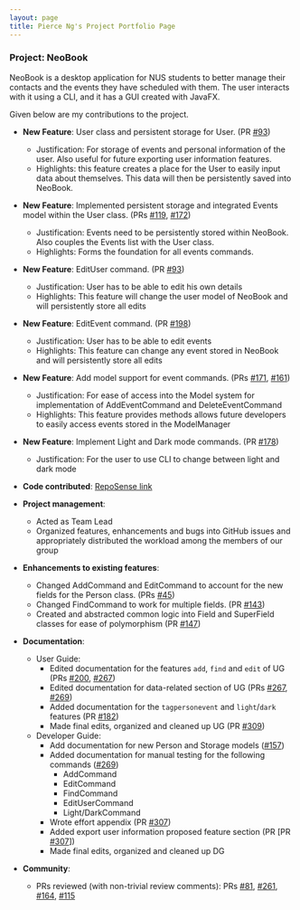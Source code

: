 ```yaml
---
layout: page
title: Pierce Ng's Project Portfolio Page
---
```


### Project: NeoBook

NeoBook is a desktop application for NUS students to better manage their contacts and the events they have scheduled with them. The user interacts with it using a CLI, and it has a GUI created with JavaFX.

Given below are my contributions to the project.

* **New Feature**: User class and persistent storage for User. (PR [#93](https://github.com/AY2223S2-CS2103T-F12-3/tp/pull/93))
  * Justification: For storage of events and personal information of the user. Also useful for future exporting user information features.
  * Highlights: this feature creates a place for the User to easily input data about themselves. This data will then be persistently saved into NeoBook. 

* **New Feature**: Implemented persistent storage and integrated Events model within the User class. (PRs [#119](https://github.com/AY2223S2-CS2103T-F12-3/tp/pull/119), [#172](https://github.com/AY2223S2-CS2103T-F12-3/tp/pull/172))
  * Justification: Events need to be persistently stored within NeoBook. Also couples the Events list with the User class.
  * Highlights: Forms the foundation for all events commands.

* **New Feature**: EditUser command. (PR [#93](https://github.com/AY2223S2-CS2103T-F12-3/tp/pull/93))
  * Justification: User has to be able to edit his own details
  * Highlights: This feature will change the user model of NeoBook and will persistently store all edits

* **New Feature**: EditEvent command. (PR [#198](https://github.com/AY2223S2-CS2103T-F12-3/tp/pull/198))
  * Justification: User has to be able to edit events
  * Highlights: This feature can change any event stored in NeoBook and will persistently store all edits

* **New Feature**: Add model support for event commands. (PRs [#171](https://github.com/AY2223S2-CS2103T-F12-3/tp/pull/171), [#161](https://github.com/AY2223S2-CS2103T-F12-3/tp/pull/161))
  * Justification: For ease of access into the Model system for implementation of AddEventCommand and DeleteEventCommand
  * Highlights: This feature provides methods allows future developers to easily access events stored in the ModelManager

* **New Feature**: Implement Light and Dark mode commands. (PR [#178](https://github.com/AY2223S2-CS2103T-F12-3/tp/pull/178))
  * Justification: For the user to use CLI to change between light and dark mode

* **Code contributed**: [RepoSense link](https://nus-cs2103-ay2223s2.github.io/tp-dashboard/?search=igezt&breakdown=true)

* **Project management**:
  * Acted as Team Lead
  * Organized features, enhancements and bugs into GitHub issues and appropriately distributed the workload among the members of our group

* **Enhancements to existing features**:
  * Changed AddCommand and EditCommand to account for the new fields for the Person class. (PRs [#45](https://github.com/AY2223S2-CS2103T-F12-3/tp/pull/45))
  * Changed FindCommand to work for multiple fields. (PR [#143](https://github.com/AY2223S2-CS2103T-F12-3/tp/pull/143))
  * Created and abstracted common logic into Field and SuperField classes for ease of polymorphism (PR [#147](https://github.com/AY2223S2-CS2103T-F12-3/tp/pull/147))

* **Documentation**:
  * User Guide:
    * Edited documentation for the features `add`, `find` and `edit` of UG (PRs [#200](https://github.com/AY2223S2-CS2103T-F12-3/tp/pull/200), [#267](https://github.com/AY2223S2-CS2103T-F12-3/tp/pull/267))
    * Edited documentation for data-related section of UG (PRs [#267](https://github.com/AY2223S2-CS2103T-F12-3/tp/pull/267), [#269](https://github.com/AY2223S2-CS2103T-F12-3/tp/pull/269))
    * Added documentation for the `tagpersonevent` and `light`/`dark` features (PR [#182](https://github.com/AY2223S2-CS2103T-F12-3/tp/pull/267))
    * Made final edits, organized and cleaned up UG (PR [#309](https://github.com/AY2223S2-CS2103T-F12-3/tp/pull/309))
  * Developer Guide:
    * Add documentation for new Person and Storage models ([#157](https://github.com/AY2223S2-CS2103T-F12-3/tp/pull/157))
    * Added documentation for manual testing for the following commands ([#269](https://github.com/AY2223S2-CS2103T-F12-3/tp/pull/269))
      * AddCommand
      * EditCommand
      * FindCommand
      * EditUserCommand
      * Light/DarkCommand
    * Wrote effort appendix (PR [#307](https://github.com/AY2223S2-CS2103T-F12-3/tp/pull/307))
    * Added export user information proposed feature section (PR [PR [#307](https://github.com/AY2223S2-CS2103T-F12-3/tp/pull/307)])
    * Made final edits, organized and cleaned up DG



* **Community**:
  * PRs reviewed (with non-trivial review comments): PRs [#81](https://github.com/AY2223S2-CS2103T-F12-3/tp/pull/81), [#261](https://github.com/AY2223S2-CS2103T-F12-3/tp/pull/261), [#164](https://github.com/AY2223S2-CS2103T-F12-3/tp/pull/164), [#115](https://github.com/AY2223S2-CS2103T-F12-3/tp/pull/115)


